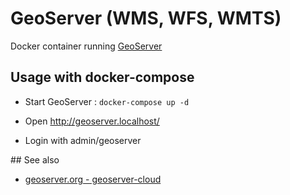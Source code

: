 
# GeoServer (WMS, WFS, WMTS)

Docker container running [GeoServer](https://geoserver.org/)

## Usage with docker-compose

* Start GeoServer : `docker-compose up -d`

* Open http://geoserver.localhost/

* Login with admin/geoserver

## See also

* [geoserver.org - geoserver-cloud](http://geoserver.org/geoserver-cloud/)
